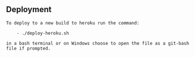 ## Deployment
    To deploy to a new build to heroku run the command: 

        - ./deploy-heroku.sh 
  
    in a bash terminal or on Windows choose to open the file as a git-bash file if prompted.